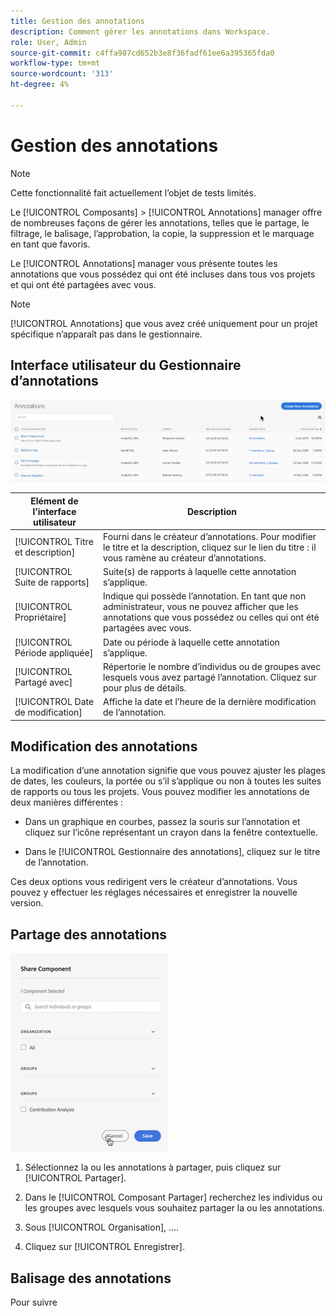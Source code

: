 ```yaml
---
title: Gestion des annotations
description: Comment gérer les annotations dans Workspace.
role: User, Admin
source-git-commit: c4ffa987cd652b3e8f36fadf61ee6a395365fda0
workflow-type: tm+mt
source-wordcount: '313'
ht-degree: 4%

---
```



# Gestion des annotations

>[!NOTE]
>
>Cette fonctionnalité fait actuellement l’objet de tests limités.

Le [!UICONTROL Composants] > [!UICONTROL Annotations] manager offre de nombreuses façons de gérer les annotations, telles que le partage, le filtrage, le balisage, l’approbation, la copie, la suppression et le marquage en tant que favoris.

Le [!UICONTROL Annotations] manager vous présente toutes les annotations que vous possédez qui ont été incluses dans tous vos projets et qui ont été partagées avec vous.

>[!NOTE]
>
>[!UICONTROL Annotations] que vous avez créé uniquement pour un projet spécifique n’apparaît pas dans le gestionnaire.

## Interface utilisateur du Gestionnaire d’annotations

![](assets/annotation-mgr.png)

| Elément de l’interface utilisateur | Description |
| --- | --- | 
| [!UICONTROL Titre et description] | Fourni dans le créateur d’annotations. Pour modifier le titre et la description, cliquez sur le lien du titre : il vous ramène au créateur d’annotations. |
| [!UICONTROL Suite de rapports] | Suite(s) de rapports à laquelle cette annotation s’applique. |
| [!UICONTROL Propriétaire] | Indique qui possède l’annotation. En tant que non administrateur, vous ne pouvez afficher que les annotations que vous possédez ou celles qui ont été partagées avec vous. |
| [!UICONTROL Période appliquée] | Date ou période à laquelle cette annotation s’applique. |
| [!UICONTROL Partagé avec] | Répertorie le nombre d’individus ou de groupes avec lesquels vous avez partagé l’annotation. Cliquez sur pour plus de détails. |
| [!UICONTROL Date de modification] | Affiche la date et l’heure de la dernière modification de l’annotation. |

## Modification des annotations

La modification d’une annotation signifie que vous pouvez ajuster les plages de dates, les couleurs, la portée ou s’il s’applique ou non à toutes les suites de rapports ou tous les projets. Vous pouvez modifier les annotations de deux manières différentes :

* Dans un graphique en courbes, passez la souris sur l’annotation et cliquez sur l’icône représentant un crayon dans la fenêtre contextuelle.

* Dans le [!UICONTROL Gestionnaire des annotations], cliquez sur le titre de l’annotation.

Ces deux options vous redirigent vers le créateur d’annotations. Vous pouvez y effectuer les réglages nécessaires et enregistrer la nouvelle version.

## Partage des annotations

![](assets/share-ann.png)

1. Sélectionnez la ou les annotations à partager, puis cliquez sur [!UICONTROL Partager].

1. Dans le [!UICONTROL Composant Partager] recherchez les individus ou les groupes avec lesquels vous souhaitez partager la ou les annotations.

1. Sous [!UICONTROL Organisation], ....

1. Cliquez sur [!UICONTROL Enregistrer].

## Balisage des annotations

Pour suivre





